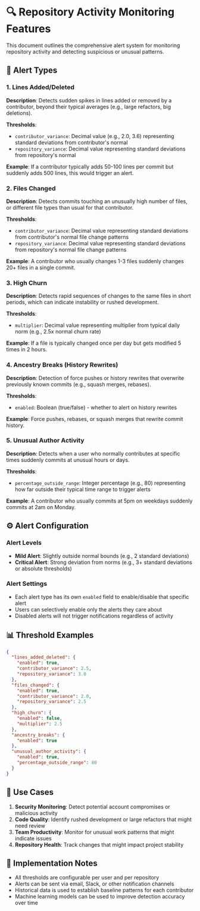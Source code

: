 # 🔍 Repository Activity Monitoring Features

This document outlines the comprehensive alert system for monitoring repository activity and detecting suspicious or unusual patterns.

## 🚨 Alert Types

### 1. Lines Added/Deleted
**Description**: Detects sudden spikes in lines added or removed by a contributor, beyond their typical averages (e.g., large refactors, big deletions).

**Thresholds**:
- `contributor_variance`: Decimal value (e.g., 2.0, 3.6) representing standard deviations from contributor's normal
- `repository_variance`: Decimal value representing standard deviations from repository's normal

**Example**: If a contributor typically adds 50-100 lines per commit but suddenly adds 500 lines, this would trigger an alert.

### 2. Files Changed
**Description**: Detects commits touching an unusually high number of files, or different file types than usual for that contributor.

**Thresholds**:
- `contributor_variance`: Decimal value representing standard deviations from contributor's normal file change patterns
- `repository_variance`: Decimal value representing standard deviations from repository's normal file change patterns

**Example**: A contributor who usually changes 1-3 files suddenly changes 20+ files in a single commit.

### 3. High Churn
**Description**: Detects rapid sequences of changes to the same files in short periods, which can indicate instability or rushed development.

**Thresholds**:
- `multiplier`: Decimal value representing multiplier from typical daily norm (e.g., 2.5x normal churn rate)

**Example**: If a file is typically changed once per day but gets modified 5 times in 2 hours.

### 4. Ancestry Breaks (History Rewrites)
**Description**: Detection of force pushes or history rewrites that overwrite previously known commits (e.g., squash merges, rebases).

**Thresholds**:
- `enabled`: Boolean (true/false) - whether to alert on history rewrites

**Example**: Force pushes, rebases, or squash merges that rewrite commit history.

### 5. Unusual Author Activity
**Description**: Detects when a user who normally contributes at specific times suddenly commits at unusual hours or days.

**Thresholds**:
- `percentage_outside_range`: Integer percentage (e.g., 80) representing how far outside their typical time range to trigger alerts

**Example**: A contributor who usually commits at 5pm on weekdays suddenly commits at 2am on Monday.

## ⚙️ Alert Configuration

### Alert Levels
- **Mild Alert**: Slightly outside normal bounds (e.g., 2 standard deviations)
- **Critical Alert**: Strong deviation from norms (e.g., 3+ standard deviations or absolute thresholds)

### Alert Settings
- Each alert type has its own `enabled` field to enable/disable that specific alert
- Users can selectively enable only the alerts they care about
- Disabled alerts will not trigger notifications regardless of activity

## 📊 Threshold Examples

```json
{
  "lines_added_deleted": {
    "enabled": true,
    "contributor_variance": 2.5,
    "repository_variance": 3.0
  },
  "files_changed": {
    "enabled": true,
    "contributor_variance": 2.0,
    "repository_variance": 2.5
  },
  "high_churn": {
    "enabled": false,
    "multiplier": 2.5
  },
  "ancestry_breaks": {
    "enabled": true
  },
  "unusual_author_activity": {
    "enabled": true,
    "percentage_outside_range": 80
  }
}
```

## 🎯 Use Cases

1. **Security Monitoring**: Detect potential account compromises or malicious activity
2. **Code Quality**: Identify rushed development or large refactors that might need review
3. **Team Productivity**: Monitor for unusual work patterns that might indicate issues
4. **Repository Health**: Track changes that might impact project stability

## 🔧 Implementation Notes

- All thresholds are configurable per user and per repository
- Alerts can be sent via email, Slack, or other notification channels
- Historical data is used to establish baseline patterns for each contributor
- Machine learning models can be used to improve detection accuracy over time 